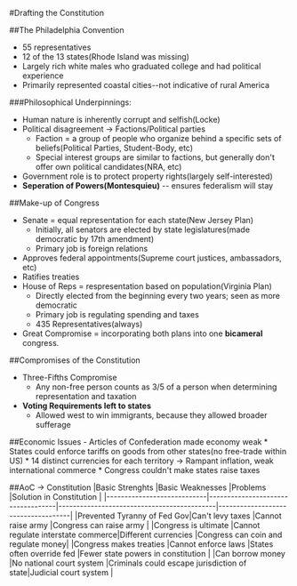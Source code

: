 #Drafting the Constitution

##The Philadelphia Convention
  - 55 representatives
  - 12 of the 13 states(Rhode Island was missing)
  - Largely rich white males who graduated college and had political experience
  - Primarily represented coastal cities--not indicative of rural America

###Philosophical Underpinnings:
  - Human nature is inherently corrupt and selfish(Locke)
  - Political disagreement -> Factions/Political parties
    * Faction = a group of people who organize behind a specific sets of beliefs(Political Parties, Student-Body, etc)
    * Special interest groups are similar to factions, but generally don't offer own political candidates(NRA, etc)
  - Government role is to protect property rights(largely self-interested)
  - **Seperation of Powers(Montesquieu)** -- ensures federalism will stay

##Make-up of Congress
  - Senate = equal representation for each state(New Jersey Plan)
    * Initially, all senators are elected by state legislatures(made democratic by 17th amendment)
    * Primary job is foreign relations
  - Approves federal appointments(Supreme court justices, ambassadors, etc)
  - Ratifies treaties
  - House of Reps = respresentation based on population(Virginia Plan)
    * Directly elected from the beginning every two years; seen as more democratic
    * Primary job is regulating spending and taxes
    * 435 Representatives(always)
  - Great Compromise = incorporating both plans into one **bicameral** congress.

##Compromises of the Constitution
  - Three-Fifths Compromise
    * Any non-free person counts as 3/5 of a person when determining representation and taxation
  - **Voting Requirements left to states**
    * Allowed west to win immigrants, because they allowed broader sufferage

##Economic Issues
	- Articles of Confederation made economy weak
		* States could enforce tariffs on goods from other states(no free-trade within US)
		* 14 distinct currencies for each territory -> Rampant inflation, weak international commerce
		* Congress couldn't make states raise taxes

##AoC -> Constitution
|Basic Strenghts             |Basic Weaknesses                   |Problems                                    |Solution in Constitution            |
|----------------------------|-----------------------------------|--------------------------------------------|------------------------------------|
|Prevented Tyranny of Fed Gov|Can't levy taxes                   |Cannot raise army                           |Congress can raise army             |
|Congress is ultimate        |Cannot regulate interstate commerce|Different currencies                        |Congress can coin and regulate money|
|Congress makes treaties     |Cannot enforce laws                |States often override fed                   |Fewer state powers in constitution  |
|Can borrow money            |No national court system           |Criminals could escape jurisdiction of state|Judicial court system               |
